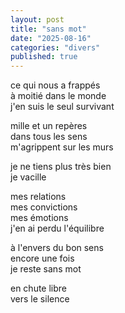 ```yaml
---
layout: post
title: "sans mot"
date: "2025-08-16"
categories: "divers"
published: true
---
```


ce qui nous a frappés  
à moitié dans le monde  
j'en suis le seul survivant  

mille et un repères  
dans tous les sens  
m'agrippent sur les murs  

je ne tiens plus très bien  
je vacille  

mes relations  
mes convictions  
mes émotions  
j'en ai perdu l'équilibre  

à l'envers du bon sens  
encore une fois  
je reste sans mot  

en chute libre  
vers le silence  
